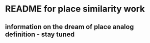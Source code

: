 # README for place similarity work

## information on the dream of place analog definition - stay tuned

